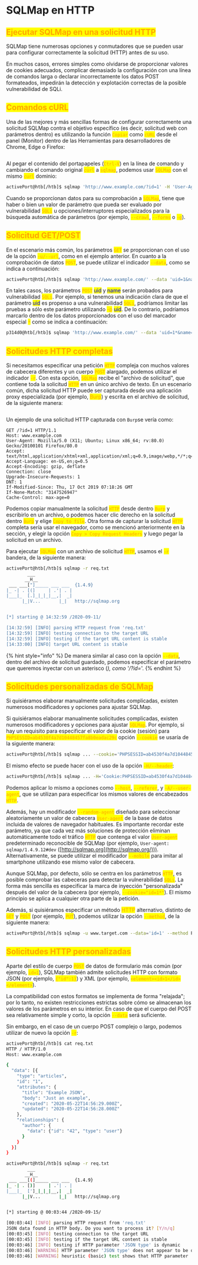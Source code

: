 # SQLMap en HTTP

## <mark style="color:orange;">Ejecutar SQLMap en una solicitud HTTP</mark>

SQLMap tiene numerosas opciones y conmutadores que se pueden usar para configurar correctamente la solicitud (HTTP) antes de su uso.



En muchos casos, errores simples como olvidarse de proporcionar valores de cookies adecuados, complicar demasiado la configuración con una línea de comandos larga o declarar incorrectamente los datos POST formateados, impedirán la detección y explotación correctas de la posible vulnerabilidad de SQLi.



## <mark style="color:orange;">Comandos cURL</mark>

Una de las mejores y más sencillas formas de configurar correctamente una solicitud SQLMap contra el objetivo específico (es decir, solicitud web con parámetros dentro) es utilizando la función <mark style="color:orange;">`Copiar`</mark> como <mark style="color:orange;">`cURL`</mark> desde el panel (Monitor) dentro de las Herramientas para desarrolladores de Chrome, Edge o Firefox:

<figure><img src="../../../.gitbook/assets/1 (10).png" alt=""><figcaption></figcaption></figure>

Al pegar el contenido del portapapeles (<mark style="color:orange;">`Ctrl-V`</mark>) en la línea de comando y cambiando el comando original <mark style="color:orange;">`curl`</mark> a <mark style="color:orange;">`sqlmap`</mark>, podemos usar <mark style="color:orange;">`SQLMap`</mark> con el mismo <mark style="color:orange;">`curl`</mark> dominio:

```bash
activePort@htb[/htb]$ sqlmap 'http://www.example.com/?id=1' -H 'User-Agent: Mozilla/5.0 (X11; Ubuntu; Linux x86_64; rv:80.0) Gecko/20100101 Firefox/80.0' -H 'Accept: image/webp,*/*' -H 'Accept-Language: en-US,en;q=0.5' --compressed -H 'Connection: keep-alive' -H 'DNT: 1'
```

Cuando se proporcionan datos para su comprobación a <mark style="color:orange;">`SQLMap`</mark>, tiene que haber o bien un valor de parámetro que pueda ser evaluado por vulnerabilidad <mark style="color:orange;">`SQLi`</mark> u opciones/interruptores especializados para la búsqueda automática de parámetros (por ejemplo, <mark style="color:orange;">`--crawl`</mark>, <mark style="color:orange;">`--forms`</mark> o <mark style="color:orange;">`-g`</mark>).



## <mark style="color:orange;">Solicitud GET/POST</mark>

En el escenario más común, los parámetros <mark style="color:orange;">`GET`</mark> se proporcionan con el uso de la opción <mark style="color:orange;">`-u/--url`</mark>, como en el ejemplo anterior. En cuanto a la comprobación de datos <mark style="color:orange;">`POST`</mark>, se puede utilizar el indicador <mark style="color:orange;">`--data`</mark>, como se indica a continuación:

```bash
activePort@htb[/htb]$ sqlmap 'http://www.example.com/' --data 'uid=1&name=test'
```

En tales casos, los parámetros <mark style="color:orange;">`POST`</mark> <mark style="color:blue;">uid</mark> y <mark style="color:blue;">name</mark> serán probados para vulnerabilidad <mark style="color:orange;">`SQLi`</mark>. Por ejemplo, si tenemos una indicación clara de que el parámetro <mark style="color:blue;">uid</mark> es propenso a una vulnerabilidad <mark style="color:orange;">`SQLi`</mark>, podríamos limitar las pruebas a sólo este parámetro utilizando <mark style="color:orange;">-p</mark> <mark style="color:blue;">uid</mark>. De lo contrario, podríamos marcarlo dentro de los datos proporcionados con el uso del marcador especial <mark style="color:orange;">`*`</mark> como se indica a continuación:

```bash
p314d0@htb[/htb]$ sqlmap 'http://www.example.com/' --data 'uid=1*&name=test'
```



## <mark style="color:orange;">Solicitudes HTTP completas</mark>

Si necesitamos especificar una petición <mark style="color:orange;">`HTTP`</mark> compleja con muchos valores de cabecera diferentes y un cuerpo <mark style="color:orange;">`POST`</mark> alargado, podemos utilizar el indicador <mark style="color:orange;">`-r`</mark>. Con esta opción, <mark style="color:orange;">`SQLMap`</mark> recibe el "archivo de solicitud", que contiene toda la solicitud <mark style="color:orange;">`HTTP`</mark> en un único archivo de texto. En un escenario común, dicha solicitud HTTP puede ser capturada desde una aplicación proxy especializada (por ejemplo, <mark style="color:orange;">Burp</mark>) y escrita en el archivo de solicitud, de la siguiente manera:

<figure><img src="../../../.gitbook/assets/2 (1).png" alt=""><figcaption></figcaption></figure>

Un ejemplo de una solicitud HTTP capturada con `Burp`se vería como:

```http
GET /?id=1 HTTP/1.1
Host: www.example.com
User-Agent: Mozilla/5.0 (X11; Ubuntu; Linux x86_64; rv:80.0) Gecko/20100101 Firefox/80.0
Accept: text/html,application/xhtml+xml,application/xml;q=0.9,image/webp,*/*;q=0.8
Accept-Language: en-US,en;q=0.5
Accept-Encoding: gzip, deflate
Connection: close
Upgrade-Insecure-Requests: 1
DNT: 1
If-Modified-Since: Thu, 17 Oct 2019 07:18:26 GMT
If-None-Match: "3147526947"
Cache-Control: max-age=0
```

Podemos copiar manualmente la solicitud <mark style="color:orange;">`HTTP`</mark> desde dentro <mark style="color:orange;">`Burp`</mark> y escribirlo en un archivo, o podemos hacer clic derecho en la solicitud dentro <mark style="color:orange;">`Burp`</mark> y elige <mark style="color:orange;">`Copy to file`</mark>. Otra forma de capturar la solicitud <mark style="color:orange;">`HTTP`</mark> completa sería usar el navegador, como se mencionó anteriormente en la sección, y elegir la opción <mark style="color:orange;">`Copy > Copy Request Headers`</mark> <mark style="color:orange;"></mark><mark style="color:orange;"></mark> y luego pegar la solicitud en un archivo.

Para ejecutar <mark style="color:orange;">`SQLMap`</mark> con un archivo de solicitud <mark style="color:orange;">`HTTP`</mark>, usamos el <mark style="color:orange;">`-r`</mark> bandera, de la siguiente manera:

```bash
activePort@htb[/htb]$ sqlmap -r req.txt
        ___
       __H__
 ___ ___["]_____ ___ ___  {1.4.9}
|_ -| . [(]     | .'| . |
|___|_  [.]_|_|_|__,|  _|
      |_|V...       |_|   http://sqlmap.org


[*] starting @ 14:32:59 /2020-09-11/

[14:32:59] [INFO] parsing HTTP request from 'req.txt'
[14:32:59] [INFO] testing connection to the target URL
[14:32:59] [INFO] testing if the target URL content is stable
[14:33:00] [INFO] target URL content is stable
```

{% hint style="info" %}
De manera similar al caso con la opción <mark style="color:orange;">`--data`</mark>, dentro del archivo de solicitud guardado, podemos especificar el parámetro que queremos inyectar con un asterisco (_), como '/?id=_'.
{% endhint %}



## <mark style="color:orange;">Solicitudes personalizadas de SQLMap</mark>

Si quisiéramos elaborar manualmente solicitudes complicadas, existen numerosos modificadores y opciones para ajustar SQLMap.

Si quisiéramos elaborar manualmente solicitudes complicadas, existen numerosos modificadores y opciones para ajustar <mark style="color:orange;">`SQLMap`</mark>. Por ejemplo, si hay un requisito para especificar el valor de la cookie (sesión) para <mark style="color:orange;">`PHPSESSID=ab4530f4a7d10448457fa8b0eadac29c`</mark> opción <mark style="color:orange;">`--cookie`</mark> se usaría de la siguiente manera:

```bash
activePort@htb[/htb]$ sqlmap ... --cookie='PHPSESSID=ab4530f4a7d10448457fa8b0eadac29c'
```

El mismo efecto se puede hacer con el uso de la opción <mark style="color:orange;">`-H/--header`</mark>:

```bash
activePort@htb[/htb]$ sqlmap ... -H='Cookie:PHPSESSID=ab4530f4a7d10448457fa8b0eadac29c'
```

Podemos aplicar lo mismo a opciones como <mark style="color:orange;">`--host`</mark>, <mark style="color:orange;">`--referer`</mark>, y <mark style="color:orange;">`-A/--user-agent`</mark>, que se utilizan para especificar los mismos valores de encabezados <mark style="color:orange;">`HTTP`</mark>.



Además, hay un modificador <mark style="color:orange;">`--random-agent`</mark> diseñado para seleccionar aleatoriamente un valor de cabecera <mark style="color:orange;">`User-agent`</mark> de la base de datos incluida de valores de navegador habituales. Es importante recordar este parámetro, ya que cada vez más soluciones de protección eliminan automáticamente todo el tráfico <mark style="color:orange;">`HTTP`</mark> que contenga el valor <mark style="color:orange;">`User-agent`</mark> predeterminado reconocible de SQLMap (por ejemplo, `User-agent: sqlmap/1.4.9.12#dev` ([http://sqlmap.org](http://sqlmap.org/))). Alternativamente, se puede utilizar el modificador <mark style="color:orange;">`--mobile`</mark> para imitar al smartphone utilizando ese mismo valor de cabecera.

Aunque SQLMap, por defecto, sólo se centra en los parámetros <mark style="color:orange;">`HTTP`</mark>, es posible comprobar las cabeceras para detectar la vulnerabilidad <mark style="color:orange;">`SQLi`</mark>. La forma más sencilla es especificar la marca de inyección "personalizada" después del valor de la cabecera (por ejemplo, <mark style="color:orange;">`--cookie="id=1*"`</mark>). El mismo principio se aplica a cualquier otra parte de la petición.

Además, si quisiéramos especificar un método <mark style="color:orange;">HTTP</mark> alternativo, distinto de <mark style="color:orange;">`GET`</mark> y <mark style="color:orange;">`POST`</mark> (por ejemplo, <mark style="color:orange;">`PUT`</mark>), podemos utilizar la opción <mark style="color:orange;">`--method`</mark>, de la siguiente manera:

```bash
activePort@htb[/htb]$ sqlmap -u www.target.com --data='id=1' --method PUT
```



## <mark style="color:orange;">Solicitudes HTTP personalizadas</mark>

Aparte del estilo de cuerpo <mark style="color:orange;">`POST`</mark> de datos de formulario más común (por ejemplo, <mark style="color:orange;">`id=1`</mark>), SQLMap también admite solicitudes HTTP con formato JSON (por ejemplo, <mark style="color:orange;">`{"id":1}`</mark>) y XML (por ejemplo, <mark style="color:orange;">`<element><id>1</id></element>`</mark>).

La compatibilidad con estos formatos se implementa de forma "relajada"; por lo tanto, no existen restricciones estrictas sobre cómo se almacenan los valores de los parámetros en su interior. En caso de que el cuerpo del POST sea relativamente simple y corto, la opción <mark style="color:orange;">`--data`</mark> será suficiente.

Sin embargo, en el caso de un cuerpo POST complejo o largo, podemos utilizar de nuevo la opción <mark style="color:orange;">`-r`</mark>:

```bash
activePort@htb[/htb]$ cat req.txt
HTTP / HTTP/1.0
Host: www.example.com

{
  "data": [{
    "type": "articles",
    "id": "1",
    "attributes": {
      "title": "Example JSON",
      "body": "Just an example",
      "created": "2020-05-22T14:56:29.000Z",
      "updated": "2020-05-22T14:56:28.000Z"
    },
    "relationships": {
      "author": {
        "data": {"id": "42", "type": "user"}
      }
    }
  }]
}
```

```bash
activePort@htb[/htb]$ sqlmap -r req.txt
        ___
       __H__
 ___ ___[(]_____ ___ ___  {1.4.9}
|_ -| . [)]     | .'| . |
|___|_  [']_|_|_|__,|  _|
      |_|V...       |_|   http://sqlmap.org


[*] starting @ 00:03:44 /2020-09-15/

[00:03:44] [INFO] parsing HTTP request from 'req.txt'
JSON data found in HTTP body. Do you want to process it? [Y/n/q] 
[00:03:45] [INFO] testing connection to the target URL
[00:03:45] [INFO] testing if the target URL content is stable
[00:03:46] [INFO] testing if HTTP parameter 'JSON type' is dynamic
[00:03:46] [WARNING] HTTP parameter 'JSON type' does not appear to be dynamic
[00:03:46] [WARNING] heuristic (basic) test shows that HTTP parameter 'JSON type' might not be injectable
```
